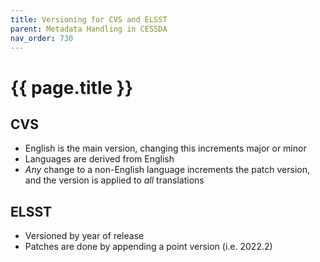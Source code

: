 ```yaml
---
title: Versioning for CVS and ELSST
parent: Metadata Handling in CESSDA
nav_order: 730
---
```


# {{ page.title }}

## CVS

* English is the main version, changing this increments major or minor
* Languages are derived from English
* *Any* change to a non-English language increments the patch version, and the version is applied to *all* translations

## ELSST

* Versioned by year of release
* Patches are done by appending a point version (i.e. 2022.2)
